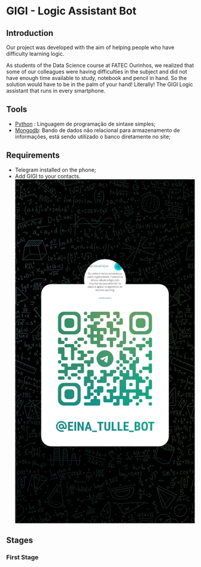 # GIGI - Logic Assistant Bot

## Introduction
Our project was developed with the aim of helping people who have difficulty learning logic.

As students of the Data Science course at FATEC Ourinhos, we realized that some of our colleagues were having difficulties in the subject and did not have enough time available to study, notebook and pencil in hand.
So the solution would have to be in the palm of your hand! Literally! The GIGI Logic assistant that runs in every smartphone.

## Tools
- [Python](https://www.python.org/) : Linguagem de programação de sintaxe simples;
- [Mongodb](https://www.mongodb.com/): Bando de dados não relacional para armazenamento de informações, está sendo utilizado o banco diretamente no site;

## Requirements
- Telegram installed on the phone;
- Add GIGI to your contacts.
![QR Code](https://github.com/NilsonRosa1/GIGI/blob/main/qr_code_gigi.jpg)




## Stages
### First Stage
